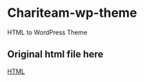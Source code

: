 # Chariteam-wp-theme

HTML to WordPress Theme

## Original html file here
[HTML](https://themewagon.com/themes/free-bootstrap-5-html-css-nonprofit-website-template-chariteam/)
